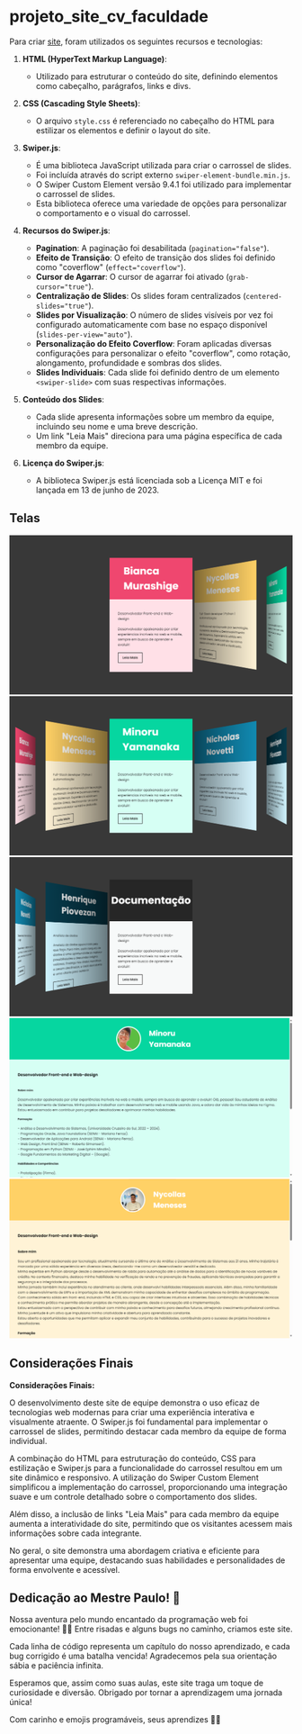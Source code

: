 # projeto_site_cv_faculdade

Para criar [site](https://minoru-yamanaka.github.io/projeto_site_cv_faculdade/), foram utilizados os seguintes recursos e tecnologias:

1. **HTML (HyperText Markup Language)**:
   - Utilizado para estruturar o conteúdo do site, definindo elementos como cabeçalho, parágrafos, links e divs.
   
2. **CSS (Cascading Style Sheets)**:
   - O arquivo `style.css` é referenciado no cabeçalho do HTML para estilizar os elementos e definir o layout do site.

3. **Swiper.js**:
   - É uma biblioteca JavaScript utilizada para criar o carrossel de slides.
   - Foi incluída através do script externo `swiper-element-bundle.min.js`.
   - O Swiper Custom Element versão 9.4.1 foi utilizado para implementar o carrossel de slides.
   - Esta biblioteca oferece uma variedade de opções para personalizar o comportamento e o visual do carrossel.

4. **Recursos do Swiper.js**:
   - **Pagination**: A paginação foi desabilitada (`pagination="false"`).
   - **Efeito de Transição**: O efeito de transição dos slides foi definido como "coverflow" (`effect="coverflow"`).
   - **Cursor de Agarrar**: O cursor de agarrar foi ativado (`grab-cursor="true"`).
   - **Centralização de Slides**: Os slides foram centralizados (`centered-slides="true"`).
   - **Slides por Visualização**: O número de slides visíveis por vez foi configurado automaticamente com base no espaço disponível (`slides-per-view="auto"`).
   - **Personalização do Efeito Coverflow**: Foram aplicadas diversas configurações para personalizar o efeito "coverflow", como rotação, alongamento, profundidade e sombras dos slides.
   - **Slides Individuais**: Cada slide foi definido dentro de um elemento `<swiper-slide>` com suas respectivas informações.

5. **Conteúdo dos Slides**:
   - Cada slide apresenta informações sobre um membro da equipe, incluindo seu nome e uma breve descrição.
   - Um link "Leia Mais" direciona para uma página específica de cada membro da equipe.

6. **Licença do Swiper.js**:
   - A biblioteca Swiper.js está licenciada sob a Licença MIT e foi lançada em 13 de junho de 2023.

## Telas
![tela1](img/tela1.png)
![tela2](img/tela2.png)
![tela3](img/tela3.png)
![telaMinoru](img/tela_minoru.png)
![telaNycollas](img/tela_nycollas.png)

## Considerações Finais

**Considerações Finais:**

O desenvolvimento deste site de equipe demonstra o uso eficaz de tecnologias web modernas para criar uma experiência interativa e visualmente atraente. O Swiper.js foi fundamental para implementar o carrossel de slides, permitindo destacar cada membro da equipe de forma individual.

A combinação do HTML para estruturação do conteúdo, CSS para estilização e Swiper.js para a funcionalidade do carrossel resultou em um site dinâmico e responsivo. A utilização do Swiper Custom Element simplificou a implementação do carrossel, proporcionando uma integração suave e um controle detalhado sobre o comportamento dos slides.

Além disso, a inclusão de links "Leia Mais" para cada membro da equipe aumenta a interatividade do site, permitindo que os visitantes acessem mais informações sobre cada integrante.

No geral, o site demonstra uma abordagem criativa e eficiente para apresentar uma equipe, destacando suas habilidades e personalidades de forma envolvente e acessível.

## Dedicação ao Mestre Paulo! 🌟

Nossa aventura pelo mundo encantado da programação web foi emocionante! 📱✨ Entre risadas e alguns bugs no caminho, criamos este site.

Cada linha de código representa um capítulo do nosso aprendizado, e cada bug corrigido é uma batalha vencida! Agradecemos pela sua orientação sábia e paciência infinita.

Esperamos que, assim como suas aulas, este site traga um toque de curiosidade e diversão. Obrigado por tornar a aprendizagem uma jornada única!

Com carinho e emojis programáveis, seus aprendizes 🚀🔮
